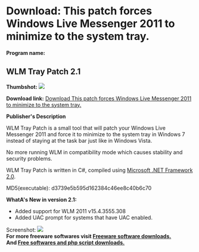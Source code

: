 # Download: This patch forces Windows Live Messenger 2011 to minimize to the system tray.

**Program name:**

## WLM Tray Patch 2.1

  
**Thumbshot:** ![](http://www.freewarefiles.com/screenshot/wlmtraypatch2_md.jpg)   
  
**Download link:** [Download This patch forces Windows Live Messenger 2011 to minimize to the system tray.](http://freesoftwares.boysofts.com/WLM-Tray-Patch_program_70627.html)  
  


**Publisher's Description**  
  


WLM Tray Patch is a small tool that will patch your Windows Live Messenger 2011 and force it to minimize to the system tray in Windows 7 instead of staying at the task bar just like in Windows Vista. 

No more running WLM in compatibility mode which causes stability and security problems.

WLM Tray Patch is written in C#, compiled using [Microsoft .NET Framework 2.0](http://www.freewarefiles.com/Microsoft-NET-Framework-20-x86-Final_program_16026.html).

MD5(executable): d3739e5b595d162384c46ee8c40b6c70

**WhatA's New in version 2.1:**

  * Added support for WLM 2011 v15.4.3555.308 
  * Added UAC prompt for systems that have UAC enabled. 

  
  
Screenshot: ![](http://www.freewarefiles.com/screenshot/wlmtraypatch2.jpg)   
**For more freeware softwares visit [Freeware software downloads.](http://freesoftwares.boysofts.com/)**   
**And [Free softwares and php script downloads.](http://www.boysofts.com/)**
